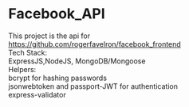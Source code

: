 # Facebook_API
This project is the api for https://github.com/rogerfavelron/facebook_frontend</br>
Tech Stack:</br>
ExpressJS,NodeJS, MongoDB/Mongoose </br>
Helpers:</br>
bcrypt for hashing passwords </br>
jsonwebtoken and passport-JWT for authentication</br>
express-validator </br>

